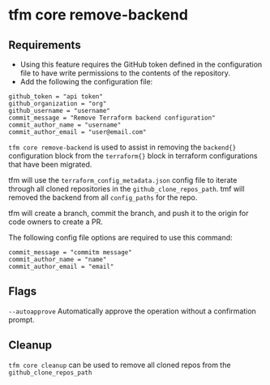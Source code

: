 # tfm core remove-backend

## Requirements

- Using this feature requires the GitHub token defined in the configuration file to have write permissions to the contents of the repository.
- Add the following the configuration file:

```
github_token = "api token"
github_organization = "org"
github_username = "username"
commit_message = "Remove Terraform backend configuration"
commit_author_name = "username"
commit_author_email = "user@email.com"
```

`tfm core remove-backend` is used to assist in removing the `backend{}` configuration block from the `terraform{}` block in terraform configurations that have been migrated.

tfm will use the `terraform_config_metadata.json` config file to iterate through all cloned repositories in the `github_clone_repos_path`. tmf will removed the backend from all `config_paths` for the repo.

tfm will create a branch, commit the branch, and push it to the origin for code owners to create a PR.

The following config file options are required to use this command:

```hcl
commit_message = "commitm message"
commit_author_name = "name"
commit_author_email = "email"
```

## Flags 

`--autoapprove` Automatically approve the operation without a confirmation prompt.

## Cleanup

`tfm core cleanup` can be used to remove all cloned repos from the `github_clone_repos_path`